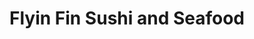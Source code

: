 ---
layout: place
title: Flyin Fin Sushi and Seafood
permalink: /california/redondo-beach/flyin-fin-sushi-and-seafood.html
stateAbbr: CA
stateName: California
cityName: Redondo Beach
seo:
  type: restaurant
  links: http://flyinfin.com/
place_id: ChIJYbSDRldL3YARTTOIqq4xnoE
photos:
  - name: >-
      places/ChIJYbSDRldL3YARTTOIqq4xnoE/photos/AeeoHcIWkqlxrqvsumeD8g6vRM5Q1A9TbOT96RId-PWYH2F8-nPboWCNEhv_u41boMcJN42lb_aQ9DwM_-46VFafgSaAoA9_rAw9fThbXu1bTsN17j99ZszjfXnm_3lOxOt7qAH0TWnT28SzpdmU4V3k-fT_LW7CC2t-gqg_RyQupYqhFScQb0BteKjhFqhZ6GAKhPIWcZVWIS-X9IFXJGnlmVf5XgA-e-7g4JG7owhUI58e_19iQMHtiL_ZidtFZUWOuTKKtNCJ4QE8ZHfvMTVpjKf74Nlw4EVh_6IcvTjAkwtLjAFUtlPTCzKxExIWs2_ssJFwJagm2Y6GFcN8kDUVijoMBYeJPf24m7AwNgSMdVfrlHQz4vKFWye4OvdSrSh52-4RkL0YS1WUVHS2tf0tsDflLZ3cwRW1YXkDRd3rq3zMIg
    widthPx: 4800
    heightPx: 2420
    authorAttributions:
      - displayName: Los Angeles
        uri: https://maps.google.com/maps/contrib/114585487977738236630
        photoUri: >-
          https://lh3.googleusercontent.com/a-/ALV-UjX14TdH7-E1SLk7QhL72ApdCjBxagGLeCsvUeYM2Be7T9nJfU7OVg=s100-p-k-no-mo
    flagContentUri: >-
      https://www.google.com/local/imagery/report/?cb_client=maps_api_places.places_api&image_key=!1e10!2sCIHM0ogKEICAgICE9NKfOQ&hl=en-US
    googleMapsUri: >-
      https://www.google.com/maps/place//data=!3m4!1e2!3m2!1sCIHM0ogKEICAgICE9NKfOQ!2e10!4m2!3m1!1s0x80dd4b574683b461:0x819e31aeaa88334d
  - name: >-
      places/ChIJYbSDRldL3YARTTOIqq4xnoE/photos/AeeoHcLUoaeokTiLgW6qSr5om7fI8XR38Ieg3357snBc_rFYKfvXRAyj4Ofjw64hm_9vnb1-azyylf3INLlCNuoJ7T1zl5uNoUzIYaqZxk8VysL69sVwA5qQKwv40fuMZt1NFWbF3EkzfhQQRLkS5tLX39o2CxFTCL2r-RhY7GIKk-arMsqDNNryl2PBZvdg9pCq96Xz3n28Py7fTtCwZ7ZIRkkBCU4stcfnm0p4HE_E7O4cklCBZmiEdSsgabNozkrhfsnELnOi3OqV5zl4Jw8UW4jdQYZKfcBYslNLwnUBihmShQ
    widthPx: 3414
    heightPx: 2729
    authorAttributions:
      - displayName: Flyin Fin Sushi and Seafood
        uri: https://maps.google.com/maps/contrib/115670345393602635303
        photoUri: >-
          https://lh3.googleusercontent.com/a-/ALV-UjXU0DcdkfyCCoilzXTThQGUvkY7Y7wXIcozNPm7bi6Fuec3R6s=s100-p-k-no-mo
    flagContentUri: >-
      https://www.google.com/local/imagery/report/?cb_client=maps_api_places.places_api&image_key=!1e10!2sAF1QipOkzd-fZkexd5ENnA4sTVAusNNqvUW88vBbGXV4&hl=en-US
    googleMapsUri: >-
      https://www.google.com/maps/place//data=!3m4!1e2!3m2!1sAF1QipOkzd-fZkexd5ENnA4sTVAusNNqvUW88vBbGXV4!2e10!4m2!3m1!1s0x80dd4b574683b461:0x819e31aeaa88334d
  - name: >-
      places/ChIJYbSDRldL3YARTTOIqq4xnoE/photos/AeeoHcKhbGlKTp62VT9-5MLg7kKx4-PrwwrcT37toyn7LKnv0seqYwzk9YHT-4eq0lIUSdK3uLBVHzyXEXIAac3xFX8ubEfYuUPRBiLLUY0Y6DycrvelKPQQgrvupA-GNTNCL6RMWMfffQktK96JeNPYppdP-0iNU0-YXYUY-QIJzyli6i4npRri81iGM_pmIJ8Q9R69A3---8S6NMxzFTRl0RCQJCzu6jJsPx4a_6hIIkucu6z1lxaEds5gXAS7-M1kBSfuwRWSs2fpUM0Hzk-nPsykSj66KGDG_9zadxXhdpK3g9pLquhh-G4Ks6m4uKA22GqKGVrC6ySk00QRLOGLQZ8bUo5PUeEO21XaeRGgeMfqP_SMabmzOKV5LST7KC8yKFtyU-LAqr3sigX-oWq92laqiiCBc8qNlRNkEL82YYdemg
    widthPx: 3600
    heightPx: 4800
    authorAttributions:
      - displayName: Wasim Munshi
        uri: https://maps.google.com/maps/contrib/111859355952793262319
        photoUri: >-
          https://lh3.googleusercontent.com/a-/ALV-UjV2dDVikWYbcQWPeftWjRZIIwADTQGywtTziqrtHyc71xt1WWBkXw=s100-p-k-no-mo
    flagContentUri: >-
      https://www.google.com/local/imagery/report/?cb_client=maps_api_places.places_api&image_key=!1e10!2sCIHM0ogKEICAgIDrxIidbQ&hl=en-US
    googleMapsUri: >-
      https://www.google.com/maps/place//data=!3m4!1e2!3m2!1sCIHM0ogKEICAgIDrxIidbQ!2e10!4m2!3m1!1s0x80dd4b574683b461:0x819e31aeaa88334d
  - name: >-
      places/ChIJYbSDRldL3YARTTOIqq4xnoE/photos/AeeoHcL0BtpCowbXnj1-YILMbERc6c2H1dih7Ob3wLJruCPv8d1GGS7coawHeD4AxIqtqX9Cw4dFkFCRyHi6avoXsRfA1tZwghC_8p68pChCkSgXx1Oq51DY6INVmoOGljFDYFPK4roeAMtZ_e67jSlVYedf7gcB40oesZLDb9e3H10Luq1sqgp58HDMlHvAR-I7uCsKSsLuNOK25YZcdb0PKYcWm7qOUKzVdR_IpmXUVYSRc-2M8w6zcT_8UxCkEQoPNUZdseD6DkVElEznpE6zgW59kTBdEPxJHfHGWDcqUm-JbLFKGoltwXFu0KThRM45njIkLKNBzCPxd1J9EE9ftydOvMDJoPnOi2yBe0-6VHS6rrW8aLZ4HZLDn1OuByg6noPNHiW42MWTDoXQFaUPYkgVgONjpo6ZbeEWpfblNbSQxA
    widthPx: 3024
    heightPx: 4032
    authorAttributions:
      - displayName: Jennifer Teruya
        uri: https://maps.google.com/maps/contrib/100168555599742960885
        photoUri: >-
          https://lh3.googleusercontent.com/a-/ALV-UjU95OpzljWtJTrFXZo7P3Ll9J4lfY60r3DO_wB3U-4UETBQ8Lo=s100-p-k-no-mo
    flagContentUri: >-
      https://www.google.com/local/imagery/report/?cb_client=maps_api_places.places_api&image_key=!1e10!2sCIHM0ogKEICAgIDD29SsGg&hl=en-US
    googleMapsUri: >-
      https://www.google.com/maps/place//data=!3m4!1e2!3m2!1sCIHM0ogKEICAgIDD29SsGg!2e10!4m2!3m1!1s0x80dd4b574683b461:0x819e31aeaa88334d
  - name: >-
      places/ChIJYbSDRldL3YARTTOIqq4xnoE/photos/AeeoHcIzN0FU46f1s1Bu7QhTYaPBCO2Z8MgMZBjdeRBC7lmwevRi7v_wud0Ef4vot6oqgloPcvw0qWo04RGlk9uXxI3eX2F8ESOAnyPKQnbTSg_ny5gZn1GN8xfaOVWwYUD9MBPZKNi0VIj5T0HtKceKQpZKt8Xpinj-YVHT87MLqkmuUhDfVhwoBBRiyxnfLRNV-6ZpizhIaQeR2o_73UiYEXE19_pu0foRNZfjI3WWhyU1v8zdV4pCKk1HTCUJ9eo0UIAeRdtoLrOQudeDHWQBUgDkTj0DL1rKgSKpyEatIZ5lk-Q0T4zZoe3x0gHT91ekgCNZTy5iIJA-SmxY65Wl5zeyxU4E-BAexB9CnjS2QEjR9Qocwq0P4C6A29dOUWNeo4voUj-J734rq-DoqZW8ACAkYG6zup37r92d6Cslich_nw
    widthPx: 768
    heightPx: 1024
    authorAttributions:
      - displayName: Swoon Lashes
        uri: https://maps.google.com/maps/contrib/118097095326970967142
        photoUri: >-
          https://lh3.googleusercontent.com/a-/ALV-UjUqHjtRpWqDFG15BfrjvQLfnfvZBI0wgC0BGHjcfPjIxgOLdC4=s100-p-k-no-mo
    flagContentUri: >-
      https://www.google.com/local/imagery/report/?cb_client=maps_api_places.places_api&image_key=!1e10!2sCIHM0ogKEICAgMDI2PLQEQ&hl=en-US
    googleMapsUri: >-
      https://www.google.com/maps/place//data=!3m4!1e2!3m2!1sCIHM0ogKEICAgMDI2PLQEQ!2e10!4m2!3m1!1s0x80dd4b574683b461:0x819e31aeaa88334d
  - name: >-
      places/ChIJYbSDRldL3YARTTOIqq4xnoE/photos/AeeoHcIT0rVrDL554bKuEJircQwp4GQg8_lKKddyxBBLNqgNlGzMoJWtI1y8Eit87NwZh_BM2xZbsYa6mtBnKdY6Z4fGh5ydMzFRJxWn4g9g9MUINEQE18JrXcPa-NYm_BMpP_aX4WX0Y0PRGzCWKKoXhKQXkhitAWG75ItwhaB_2Z07Py2c9_tOAp3nCWlyPbD6Po72Boqy0h-R4itDB0r-CNemyhl_QAm7c9PsRlHVNSqLxuvvOcjbleDPZ2E0AZlcubL8-W4aCB0kwCDw-Cuh1AZBbEzN6EiuVeR7teTUjMZZzw
    widthPx: 3639
    heightPx: 2436
    authorAttributions:
      - displayName: Flyin Fin Sushi and Seafood
        uri: https://maps.google.com/maps/contrib/115670345393602635303
        photoUri: >-
          https://lh3.googleusercontent.com/a-/ALV-UjXU0DcdkfyCCoilzXTThQGUvkY7Y7wXIcozNPm7bi6Fuec3R6s=s100-p-k-no-mo
    flagContentUri: >-
      https://www.google.com/local/imagery/report/?cb_client=maps_api_places.places_api&image_key=!1e10!2sAF1QipMNTpTpFUX3AxYimBfCeyRjUrI6nuQebjkZC-CZ&hl=en-US
    googleMapsUri: >-
      https://www.google.com/maps/place//data=!3m4!1e2!3m2!1sAF1QipMNTpTpFUX3AxYimBfCeyRjUrI6nuQebjkZC-CZ!2e10!4m2!3m1!1s0x80dd4b574683b461:0x819e31aeaa88334d
  - name: >-
      places/ChIJYbSDRldL3YARTTOIqq4xnoE/photos/AeeoHcK6ZuPuFX7VFvHQiEjTupu_oCLZFJVLzIr2q9-AsgfzJtbYGYGdO7y4xQ3lj60QwnrriLADeMBgBTCOvppLIWeq93UYL4PfvDLKzVopEIJNp6GmVzwOCTePQA1g95QOF-TfK3Ynelri98szSR3krc_xoweSEKMCvKMtOkqqCyVOps0LCbLA2MdfCH1-DIPDe6XNnu-yxaiSG2Y1bSAh7h08wm5rmKYS8qrw6PrHtTMPNYWAvzXjKKYusd98-PNQijv39IUPmkLd4uVDAi6dM91u81UyzLdaKPAW3SlhV80Rag
    widthPx: 3872
    heightPx: 2592
    authorAttributions:
      - displayName: Flyin Fin Sushi and Seafood
        uri: https://maps.google.com/maps/contrib/115670345393602635303
        photoUri: >-
          https://lh3.googleusercontent.com/a-/ALV-UjXU0DcdkfyCCoilzXTThQGUvkY7Y7wXIcozNPm7bi6Fuec3R6s=s100-p-k-no-mo
    flagContentUri: >-
      https://www.google.com/local/imagery/report/?cb_client=maps_api_places.places_api&image_key=!1e10!2sAF1QipOcZem0YcB_ioADJWINWy55jMK0L5iHJVblmx3G&hl=en-US
    googleMapsUri: >-
      https://www.google.com/maps/place//data=!3m4!1e2!3m2!1sAF1QipOcZem0YcB_ioADJWINWy55jMK0L5iHJVblmx3G!2e10!4m2!3m1!1s0x80dd4b574683b461:0x819e31aeaa88334d
  - name: >-
      places/ChIJYbSDRldL3YARTTOIqq4xnoE/photos/AeeoHcIeZWBVsJmnJNNltOeYKOM_rOmJz04LmbsjHx0eeCr32TW8svCntV1ow9MrY5zWuCUZgNBhibdMH6d4raQg43wrGKLlgTlKULLYKxssYSDXMIOebbbDhWAQg0EsZrhUrb2mV44cbmVPJGRxKV8vU3GVwGikS4DtHFw-edhXdF3p4KNGBUvJ-GS90zDiQTtveqiKEM0dsd1AiPZwPhqNnywP-W9ehyg67IXjxTPfVp-NhcQYXqRNdPdDq8cqgry-Y67hexnfbpehjZ84xv0J3--7SSSa0cIzcRmrcvU9ItISGkWKxroVMdd8hM9ACU-W1zUs8lMrWtNlVCrO7fFbsFWXVvNArKplnSloE9R3RZl3eQ_LYOI9BQWqY-fopgUiiuz7QubOsuViF4-V6BxzpSBeFW1Mo1kRanGbcxwf8sHFEneq
    widthPx: 3600
    heightPx: 4800
    authorAttributions:
      - displayName: Lillian Wang Real Estate (Local Mom and Foodie)
        uri: https://maps.google.com/maps/contrib/107470879135767382526
        photoUri: >-
          https://lh3.googleusercontent.com/a-/ALV-UjXidjmHXnewkFvfLCHkm79D2jTquXEkxxgqxwhkvWDqEtYjQ1RV=s100-p-k-no-mo
    flagContentUri: >-
      https://www.google.com/local/imagery/report/?cb_client=maps_api_places.places_api&image_key=!1e10!2sCIHM0ogKEICAgICZneHgpQE&hl=en-US
    googleMapsUri: >-
      https://www.google.com/maps/place//data=!3m4!1e2!3m2!1sCIHM0ogKEICAgICZneHgpQE!2e10!4m2!3m1!1s0x80dd4b574683b461:0x819e31aeaa88334d
  - name: >-
      places/ChIJYbSDRldL3YARTTOIqq4xnoE/photos/AeeoHcJSDSg5QlRE5JJEDDHc8UNPpu8bYuxsmLCqRmclyH0bCkPfbo8ocLXg4PJKSGKApmS6VxIIM2_TdtrT6Qv5cp0lSzV3iqKDx8E5APaLq-FXFSlzrgP26U3NDQ8AFSGbdrEHJ1I1m--mslaqBi5_AmB99ZfUrKT_TPMC5aLolOP1IlSKacf7btzl7shOmClg_KWlEE7RlBLqZIqacd5SEZAgty9JBaIvtKLsWN2fzR7elUcZo0kV3e9__RM7W7G2o1YQ-v73bkQdhc2PrqJO8CrqhKvZGgzkT5_8BctEy_HRpry6LsYKCjtYFqOVgPo3chqufEKKrkeEXXxvyYv8lbJ36dX2gKVF3nb6xZmsmHyVfsaUmiWRGEzo47CBStECb6wz65QkPa43dcABDsYE3pTciRpIrl7zXa8eZVGHRnu8Nw
    widthPx: 4032
    heightPx: 3024
    authorAttributions:
      - displayName: Wasim Munshi
        uri: https://maps.google.com/maps/contrib/111859355952793262319
        photoUri: >-
          https://lh3.googleusercontent.com/a-/ALV-UjV2dDVikWYbcQWPeftWjRZIIwADTQGywtTziqrtHyc71xt1WWBkXw=s100-p-k-no-mo
    flagContentUri: >-
      https://www.google.com/local/imagery/report/?cb_client=maps_api_places.places_api&image_key=!1e10!2sCIHM0ogKEICAgIDrxIjtPQ&hl=en-US
    googleMapsUri: >-
      https://www.google.com/maps/place//data=!3m4!1e2!3m2!1sCIHM0ogKEICAgIDrxIjtPQ!2e10!4m2!3m1!1s0x80dd4b574683b461:0x819e31aeaa88334d
  - name: >-
      places/ChIJYbSDRldL3YARTTOIqq4xnoE/photos/AeeoHcJLxmWLzJteBEg4LkyN3iiSLc0I6oRNdkY1cKv5oz7mU0wVIGbLGoVe5UgRKxob8PaInYyHcfTUqFjg0BxrFFqENLKzbvdUdTp0wcZG4m5lk-s-0WxW8Ve9joXLVcsVuqIOvoLF4EUZRAOdLB_os-ITZ2AP7KeFH3VJFRAS5RcWe-4f9sfg70Nys0yHAroKyDHsvaApAR-kFzVehikR2tZLJQO24UDKpM7QsnyEtgfpitYbPmBIRZZ-xzpKR9QbYOJ6fD_Clh7pmYFeMr8gNpaMRLXvwZgA8DjUOZxjOeZwGAzdaU4V5n0K1dsIArIhPGY02g-BWVpTFN7IN0q-xuZaGIMJFW9MIUbaGqAMkbDHE4xzVEmVX9vK410VNcjWHi50NS6Wbuz0MDOQNjSJ6MfZ-U4niMF__4BXIRHvps3LxFwN
    widthPx: 4032
    heightPx: 3024
    authorAttributions:
      - displayName: Christopher Mur
        uri: https://maps.google.com/maps/contrib/112267784845586976103
        photoUri: >-
          https://lh3.googleusercontent.com/a-/ALV-UjWprvpNQwEmx60k5tQomNbAdndC7JYvsZhEqRuW7CBojdJACLMj=s100-p-k-no-mo
    flagContentUri: >-
      https://www.google.com/local/imagery/report/?cb_client=maps_api_places.places_api&image_key=!1e10!2sCIHM0ogKEICAgIDJyJabtQE&hl=en-US
    googleMapsUri: >-
      https://www.google.com/maps/place//data=!3m4!1e2!3m2!1sCIHM0ogKEICAgIDJyJabtQE!2e10!4m2!3m1!1s0x80dd4b574683b461:0x819e31aeaa88334d
address: 1727 S Catalina Ave, Redondo Beach, CA 90277, USA
street: 1727 S Catalina Ave
city: Redondo Beach
state: CA
zip: '90277'
country: USA
neighborhood: South Redondo
latitude: '33.817541'
longitude: '-118.388116'
accessibility_options:
  wheelchairAccessibleParking: true
  wheelchairAccessibleEntrance: true
  wheelchairAccessibleRestroom: true
  wheelchairAccessibleSeating: true
business_status: OPERATIONAL
name: Flyin Fin Sushi and Seafood
google_maps_links:
  directionsUri: >-
    https://www.google.com/maps/dir//''/data=!4m7!4m6!1m1!4e2!1m2!1m1!1s0x80dd4b574683b461:0x819e31aeaa88334d!3e0
  placeUri: https://maps.google.com/?cid=9339957303468110669
  writeAReviewUri: >-
    https://www.google.com/maps/place//data=!4m3!3m2!1s0x80dd4b574683b461:0x819e31aeaa88334d!12e1
  reviewsUri: >-
    https://www.google.com/maps/place//data=!4m4!3m3!1s0x80dd4b574683b461:0x819e31aeaa88334d!9m1!1b1
  photosUri: >-
    https://www.google.com/maps/place//data=!4m3!3m2!1s0x80dd4b574683b461:0x819e31aeaa88334d!10e5
primary_type: Sushi Restaurant
opening_hours:
  openNow: true
  periods:
    - open:
        day: 0
        hour: 12
        minute: 0
      close:
        day: 0
        hour: 21
        minute: 30
    - open:
        day: 1
        hour: 11
        minute: 30
      close:
        day: 1
        hour: 14
        minute: 30
    - open:
        day: 1
        hour: 16
        minute: 30
      close:
        day: 1
        hour: 21
        minute: 30
    - open:
        day: 2
        hour: 11
        minute: 30
      close:
        day: 2
        hour: 14
        minute: 30
    - open:
        day: 2
        hour: 16
        minute: 30
      close:
        day: 2
        hour: 21
        minute: 30
    - open:
        day: 3
        hour: 11
        minute: 30
      close:
        day: 3
        hour: 14
        minute: 30
    - open:
        day: 3
        hour: 16
        minute: 30
      close:
        day: 3
        hour: 21
        minute: 30
    - open:
        day: 4
        hour: 11
        minute: 30
      close:
        day: 4
        hour: 14
        minute: 30
    - open:
        day: 4
        hour: 16
        minute: 30
      close:
        day: 4
        hour: 21
        minute: 30
    - open:
        day: 5
        hour: 11
        minute: 30
      close:
        day: 5
        hour: 14
        minute: 30
    - open:
        day: 5
        hour: 16
        minute: 30
      close:
        day: 5
        hour: 22
        minute: 0
    - open:
        day: 6
        hour: 12
        minute: 0
      close:
        day: 6
        hour: 22
        minute: 0
  weekdayDescriptions:
    - 'Monday: 11:30 AM – 2:30 PM, 4:30 – 9:30 PM'
    - 'Tuesday: 11:30 AM – 2:30 PM, 4:30 – 9:30 PM'
    - 'Wednesday: 11:30 AM – 2:30 PM, 4:30 – 9:30 PM'
    - 'Thursday: 11:30 AM – 2:30 PM, 4:30 – 9:30 PM'
    - 'Friday: 11:30 AM – 2:30 PM, 4:30 – 10:00 PM'
    - 'Saturday: 12:00 – 10:00 PM'
    - 'Sunday: 12:00 – 9:30 PM'
  nextCloseTime: '2025-05-04T05:00:00Z'
secondary_opening_hours:
  regular:
    weekdayDescriptions: null
    type: null
  current:
    weekdayDescriptions: null
    type: null
phone: (310) 373-3718
price_level: PRICE_LEVEL_MODERATE
price_range: $20 &ndash; $30
rating: '4.5'
rating_count: 370
website: http://flyinfin.com/
description: >-
  Discover Flyin Fin Sushi in Redondo Beach, CA$$$Flyin Fin Sushi and Seafood in
  Redondo Beach, CA, provides a relaxed and inviting spot for enjoying creative
  sushi and Japanese-inspired dishes, highlighted by fresh seafood and happy
  hour deals that attract locals and visitors alike. The restaurant features a
  cozy, minimalist setup with outdoor seating options, making it ideal for
  casual meals in a vibrant coastal atmosphere. Accessibility is a key strength,
  with wheelchair-friendly parking, entrances, and seating that ensure everyone
  can enjoy the experience. Patrons appreciate the moderate pricing and variety
  of options, from classic rolls to unique specials, positioning it as a go-to
  choice for fresh sushi in the area. Whether you're seeking a quick bite or a
  leisurely dinner, this spot combines quality ingredients with a welcoming vibe
  to enhance your dining adventure.
generative_summary: >-
  Discover Flyin Fin Sushi in Redondo Beach, CA$$$Flyin Fin Sushi and Seafood in
  Redondo Beach, CA, provides a relaxed and inviting spot for enjoying creative
  sushi and Japanese-inspired dishes, highlighted by fresh seafood and happy
  hour deals that attract locals and visitors alike. The restaurant features a
  cozy, minimalist setup with outdoor seating options, making it ideal for
  casual meals in a vibrant coastal atmosphere. Accessibility is a key strength,
  with wheelchair-friendly parking, entrances, and seating that ensure everyone
  can enjoy the experience. Patrons appreciate the moderate pricing and variety
  of options, from classic rolls to unique specials, positioning it as a go-to
  choice for fresh sushi in the area. Whether you're seeking a quick bite or a
  leisurely dinner, this spot combines quality ingredients with a welcoming vibe
  to enhance your dining adventure.
generative_disclosure: Summarized by AI using the Grok-3-Mini model.
reviews:
  - name: >-
      places/ChIJYbSDRldL3YARTTOIqq4xnoE/reviews/ChdDSUhNMG9nS0VJQ0FnTURJMlBMUW9RRRAB
    relativePublishTimeDescription: 3 weeks ago
    rating: 5
    text:
      text: >-
        Flying Fin is a great sushi place right in the heart of the Riv.. with
        the outdoor dining on the street and a lively indoor bar area.  The menu
        has many of the typical items but there are some nice special rolls and
        dishes you won't find elsewhere.  Service is friendly and fast.. they
        are busy and tend to be pretty crowded at peak times... and friends you
        want a BUSY sushi place.. that means they sell through the fish
        constantly and it is always fresh.  We have dined here countless times
        and we always enjoy it.. making it one of our favorite sushi spots in
        the area.  Parking is parking... plan accordingly.. bring your feet and
        some quarters.
      languageCode: en
    originalText:
      text: >-
        Flying Fin is a great sushi place right in the heart of the Riv.. with
        the outdoor dining on the street and a lively indoor bar area.  The menu
        has many of the typical items but there are some nice special rolls and
        dishes you won't find elsewhere.  Service is friendly and fast.. they
        are busy and tend to be pretty crowded at peak times... and friends you
        want a BUSY sushi place.. that means they sell through the fish
        constantly and it is always fresh.  We have dined here countless times
        and we always enjoy it.. making it one of our favorite sushi spots in
        the area.  Parking is parking... plan accordingly.. bring your feet and
        some quarters.
      languageCode: en
    authorAttribution:
      displayName: Swoon Lashes
      uri: https://www.google.com/maps/contrib/118097095326970967142/reviews
      photoUri: >-
        https://lh3.googleusercontent.com/a-/ALV-UjUqHjtRpWqDFG15BfrjvQLfnfvZBI0wgC0BGHjcfPjIxgOLdC4=s128-c0x00000000-cc-rp-mo-ba3
    publishTime: '2025-04-06T21:39:28.080498Z'
    flagContentUri: >-
      https://www.google.com/local/review/rap/report?postId=ChdDSUhNMG9nS0VJQ0FnTURJMlBMUW9RRRAB&d=17924085&t=1
    googleMapsUri: >-
      https://www.google.com/maps/reviews/data=!4m6!14m5!1m4!2m3!1sChdDSUhNMG9nS0VJQ0FnTURJMlBMUW9RRRAB!2m1!1s0x80dd4b574683b461:0x819e31aeaa88334d
  - name: >-
      places/ChIJYbSDRldL3YARTTOIqq4xnoE/reviews/ChdDSUhNMG9nS0VJQ0FnSURQaDhDdjdBRRAB
    relativePublishTimeDescription: 4 months ago
    rating: 4
    text:
      text: >-
        Nice outdoors seating on a good day. Had 2 rolls and 2 "carpaccio".
        Rolls were ok but had better in the area. The albacore with onion was a
        definite pass, it did not work at all imo. The snapper was delicious,
        light and refreshing flavor.
      languageCode: en
    originalText:
      text: >-
        Nice outdoors seating on a good day. Had 2 rolls and 2 "carpaccio".
        Rolls were ok but had better in the area. The albacore with onion was a
        definite pass, it did not work at all imo. The snapper was delicious,
        light and refreshing flavor.
      languageCode: en
    authorAttribution:
      displayName: electro wasabi
      uri: https://www.google.com/maps/contrib/102272806035685061938/reviews
      photoUri: >-
        https://lh3.googleusercontent.com/a-/ALV-UjUDausqnWWLNOq631Ylytsvfbd5EJfqWTJlH6PJ1UAknSLLhucE=s128-c0x00000000-cc-rp-mo-ba5
    publishTime: '2024-12-06T00:26:06.796041Z'
    flagContentUri: >-
      https://www.google.com/local/review/rap/report?postId=ChdDSUhNMG9nS0VJQ0FnSURQaDhDdjdBRRAB&d=17924085&t=1
    googleMapsUri: >-
      https://www.google.com/maps/reviews/data=!4m6!14m5!1m4!2m3!1sChdDSUhNMG9nS0VJQ0FnSURQaDhDdjdBRRAB!2m1!1s0x80dd4b574683b461:0x819e31aeaa88334d
  - name: >-
      places/ChIJYbSDRldL3YARTTOIqq4xnoE/reviews/ChZDSUhNMG9nS0VJQ0FnTUR3d3RIWU5nEAE
    relativePublishTimeDescription: a month ago
    rating: 2
    text:
      text: >-
        The service was great and friendly. All of the food tasted fine, though
        fish in our sushi seemed a little less cold than I typically expect.


        The next day my wife and I both felt fairly ill. It was the only place
        we ate at together on our visit, which eliminates other variables, and
        we shared all of the food we ordered.
      languageCode: en
    originalText:
      text: >-
        The service was great and friendly. All of the food tasted fine, though
        fish in our sushi seemed a little less cold than I typically expect.


        The next day my wife and I both felt fairly ill. It was the only place
        we ate at together on our visit, which eliminates other variables, and
        we shared all of the food we ordered.
      languageCode: en
    authorAttribution:
      displayName: DJ Eickhoff
      uri: https://www.google.com/maps/contrib/112828115194713612877/reviews
      photoUri: >-
        https://lh3.googleusercontent.com/a/ACg8ocJdavD6tdE_TquJcEnm7TCdbOYWPT3Bxpd6SU0QE3xMcXkJiw=s128-c0x00000000-cc-rp-mo-ba4
    publishTime: '2025-03-24T19:39:48.394852Z'
    flagContentUri: >-
      https://www.google.com/local/review/rap/report?postId=ChZDSUhNMG9nS0VJQ0FnTUR3d3RIWU5nEAE&d=17924085&t=1
    googleMapsUri: >-
      https://www.google.com/maps/reviews/data=!4m6!14m5!1m4!2m3!1sChZDSUhNMG9nS0VJQ0FnTUR3d3RIWU5nEAE!2m1!1s0x80dd4b574683b461:0x819e31aeaa88334d
  - name: >-
      places/ChIJYbSDRldL3YARTTOIqq4xnoE/reviews/ChdDSUhNMG9nS0VJQ0FnTUNvaGV1SmdBRRAB
    relativePublishTimeDescription: 2 weeks ago
    rating: 5
    text:
      text: >-
        If you have unruly toddlers or 4 legged family members you can dine
        outside, very casual. Sushi choices were varied definitely recommend. We
        had the salmon collar and yellow fin collar as appetizers. They were
        excellent.
      languageCode: en
    originalText:
      text: >-
        If you have unruly toddlers or 4 legged family members you can dine
        outside, very casual. Sushi choices were varied definitely recommend. We
        had the salmon collar and yellow fin collar as appetizers. They were
        excellent.
      languageCode: en
    authorAttribution:
      displayName: Denise Bynum Vignati
      uri: https://www.google.com/maps/contrib/101528267830859312099/reviews
      photoUri: >-
        https://lh3.googleusercontent.com/a/ACg8ocIyDt-OXteV_sNLKJUjEqpVdkzZ34LOwDtTNI3d3G8bEXLIJA=s128-c0x00000000-cc-rp-mo-ba4
    publishTime: '2025-04-18T15:50:49.827299Z'
    flagContentUri: >-
      https://www.google.com/local/review/rap/report?postId=ChdDSUhNMG9nS0VJQ0FnTUNvaGV1SmdBRRAB&d=17924085&t=1
    googleMapsUri: >-
      https://www.google.com/maps/reviews/data=!4m6!14m5!1m4!2m3!1sChdDSUhNMG9nS0VJQ0FnTUNvaGV1SmdBRRAB!2m1!1s0x80dd4b574683b461:0x819e31aeaa88334d
  - name: >-
      places/ChIJYbSDRldL3YARTTOIqq4xnoE/reviews/ChdDSUhNMG9nS0VJQ0FnSURYOHJETV9nRRAB
    relativePublishTimeDescription: 6 months ago
    rating: 1
    text:
      text: >-
        A metal wire in the food.

        The taste is good. But... My wife ate Unagi rolls yesterday and she felt
        something scraping her mouth, but she thought it was bones and swallowed
        it. But today she ate the leftovers, felt something foreign again and
        found a metal wire, about 1.5 inches long. She is shocked and assumes
        that she swallowed some wire yesterday and is afraid for her health.
      languageCode: en
    originalText:
      text: >-
        A metal wire in the food.

        The taste is good. But... My wife ate Unagi rolls yesterday and she felt
        something scraping her mouth, but she thought it was bones and swallowed
        it. But today she ate the leftovers, felt something foreign again and
        found a metal wire, about 1.5 inches long. She is shocked and assumes
        that she swallowed some wire yesterday and is afraid for her health.
      languageCode: en
    authorAttribution:
      displayName: Pavlo Skyba
      uri: https://www.google.com/maps/contrib/102824587783026293678/reviews
      photoUri: >-
        https://lh3.googleusercontent.com/a-/ALV-UjVQzVjQXiM57tFC1OqMikWo9nZ4udm1bbj2hWIVsLY5luCcQjee=s128-c0x00000000-cc-rp-mo-ba2
    publishTime: '2024-10-25T20:58:42.176897Z'
    flagContentUri: >-
      https://www.google.com/local/review/rap/report?postId=ChdDSUhNMG9nS0VJQ0FnSURYOHJETV9nRRAB&d=17924085&t=1
    googleMapsUri: >-
      https://www.google.com/maps/reviews/data=!4m6!14m5!1m4!2m3!1sChdDSUhNMG9nS0VJQ0FnSURYOHJETV9nRRAB!2m1!1s0x80dd4b574683b461:0x819e31aeaa88334d
review_summary: >-
  What Customers Love About the Reviews$$$Folks rave about the fresh,
  high-quality sushi at this spot, often highlighting the generous portions and
  creative flavors that make it stand out among local options. Many appreciate
  the lively outdoor seating, which adds a fun, casual element perfect for
  enjoying meals in the fresh air. Service gets high marks for being friendly
  and efficient, helping to create a welcoming environment that keeps diners
  coming back. While a few mentions note occasional inconsistencies like
  less-than-ideal preparations, the overall consensus leans positive,
  emphasizing fair value and tasty selections. If you're on the hunt for
  reliable sushi nearby, this place delivers a solid experience that's worth
  checking out for its standout features and community vibe.
review_disclosure: Summarized by AI using the Grok-3-Mini model.
parking_options:
  paidStreetParking: true
payment_options:
  acceptsCreditCards: true
  acceptsDebitCards: true
  acceptsCashOnly: false
  acceptsNfc: true
allow_dogs: null
curbside_pickup: null
delivery: true
dine_in: true
good_for_children: true
good_for_groups: null
good_for_sports: false
live_music: null
menu_for_children: false
outdoor_seating: true
reservable: true
restroom: true
serves_beer: true
serves_breakfast: false
serves_brunch: false
serves_cocktails: true
serves_coffee: null
serves_dinner: true
serves_dessert: true
serves_lunch: true
serves_vegetarian_food: true
serves_wine: true
takeout: true
update_category: atmosphere
places_description: >-
  Japanese fish specialist offering sushi & sashimi in cozy, minimalist digs
  with outdoor tables.

---